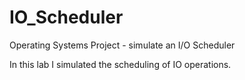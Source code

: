 # IO_Scheduler
Operating Systems Project - simulate an I/O Scheduler

In this lab I simulated the scheduling of IO operations. 


